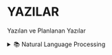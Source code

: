 # YAZILAR
Yazılan ve Planlanan Yazılar


<details><summary>📚 Natural Language Processing</summary>
 <br>
 
* [1. Doğal Dil İşleme Nedir?](https://www.datasciencearth.com/dogal-dil-isleme-1-dogal-dil-islemeye-giris/) 
* [2. Doğal Dil İşlemenin Arka Planı, Zorlukları ve Daha Fazlası...](https://www.datasciencearth.com/dogal-dil-isleme-1-2-arka-plani-bilesenleri-pazar-payi-ve-zorluklari/) 
* [3. Doğal Dil İşleme ve String İşlemleri](https://www.datasciencearth.com/dogal-dil-isleme-1-3-dogal-dil-isleme-ve-pythonda-stringler/) 
* [4. Python'da Doğal Dil İşleme Kütüphaneleri](https://www.datasciencearth.com/dogal-dil-isleme-1-4-python-dogal-dil-isleme-kutuphaneleri/) 
* [5. Doğal Dil İşleme(DDİ) Veriyi Hazırlama-1](https://www.datasciencearth.com/dogal-dil-isleme1-5-veri-on-isleme-1/) 
* [6. Doğal Dil İşleme(DDİ) Veriyi Hazırlama-2](https://www.datasciencearth.com/dogal-dil-isleme16-veri-on-isleme-2/)
* [7. Temel DDİ Uygulamaları - POS](https://www.datasciencearth.com/dogal-dil-isleme1-7-part-of-speech-tagging-ve-sakli-markov-modeli/)
* [8. Doğal Dil İşleme için Düzenli İfadeler](https://www.datasciencearth.com/dogal-dil-isleme1-8-duzenli-ifadeler-ve-kucuk-python-islemleri/)

<br>

* [9. Temel DDİ Uygulamaları NER]() loading... 
* [10. Veri Edinim Yolları]() loading... 
* [11. Embedding-1:Embedding Nedir? Klasik Yöntem]() loading... 
* [12. Embedding-2:Word2vec ve Glove Yöntemleri]() loading... 

</details>
